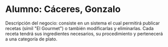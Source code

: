 # Alumno: Cáceres, Gonzalo
Descripción del negocio: consiste en un sistema el cual permitirá publicar recetas (símil "El Gourmet") o también modificarlas y eliminarlas. Cada receta tendrá sus ingredientes necesarios, su procedimiento y pertenecerá a una categoría de plato. 
